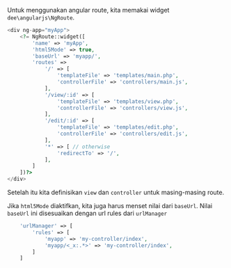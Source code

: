 Untuk menggunakan angular route, kita memakai widget `dee\angularjs\NgRoute`.
```php
<div ng-app="myApp">
    <?= NgRoute::widget([
        'name' => 'myApp',
        'html5Mode' => true,
        'baseUrl' => 'myapp/',
        'routes' => 
            '/' => [
                'templateFile' => 'templates/main.php',
                'controllerFile' => 'controllers/main.js',
            ],
            '/view/:id' => [
                'templateFile' => 'templates/view.php',
                'controllerFile' => 'controllers/view.js',
            ],
            '/edit/:id' => [
                'templateFile' => 'templates/edit.php',
                'controllerFile' => 'controllers/edit.js',
            ],
            '*' => [ // otherwise
                'redirectTo' => '/',
            ],
        ]
    ])?>
</div>
```

Setelah itu kita definisikan `view` dan `controller` untuk masing-masing route.

Jika `html5Mode` diaktifkan, kita juga harus menset nilai dari `baseUrl`. Nilai `baseUrl` ini
disesuaikan dengan url rules dari `urlManager`

```php
    'urlManager' => [
        'rules' => [
            'myapp' => 'my-controller/index',
            'myapp/<_x:.*>' => 'my-controller/index',
        ]
    ]
```
